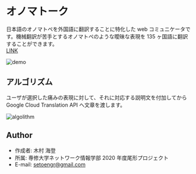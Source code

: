 # オノマトーク

日本語のオノマトペを外国語に翻訳することに特化した web コミュニケータです。機械翻訳が苦手とするオノマトペのような曖昧な表現を 135 ヶ国語に翻訳することができます。  
[LINK](https://onomatalk.web.app/)

![demo](https://user-images.githubusercontent.com/67997077/103165764-e7eb1100-485e-11eb-8b3e-8d6b93bc8db1.png)

## アルゴリズム

ユーザが選択した痛みの表現に対して、それに対応する説明文を付加してから Google Cloud Translation API へ文章を渡します。

![algolithm](https://user-images.githubusercontent.com/67997077/103165778-2680cb80-485f-11eb-8d99-4180117ac4b7.png)

## Author

- 作成者: 木村 海登
- 所属: 専修大学ネットワーク情報学部 2020 年度尾形プロジェクト
- E-mail: setoengr@gmail.com
